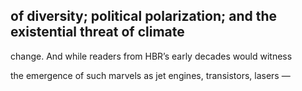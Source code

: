 ## of diversity; political polarization; and the existential threat of climate

change. And while readers from HBR’s early decades would witness

the emergence of such marvels as jet engines, transistors, lasers —